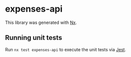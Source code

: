 # expenses-api

This library was generated with [Nx](https://nx.dev).

## Running unit tests

Run `nx test expenses-api` to execute the unit tests via [Jest](https://jestjs.io).
